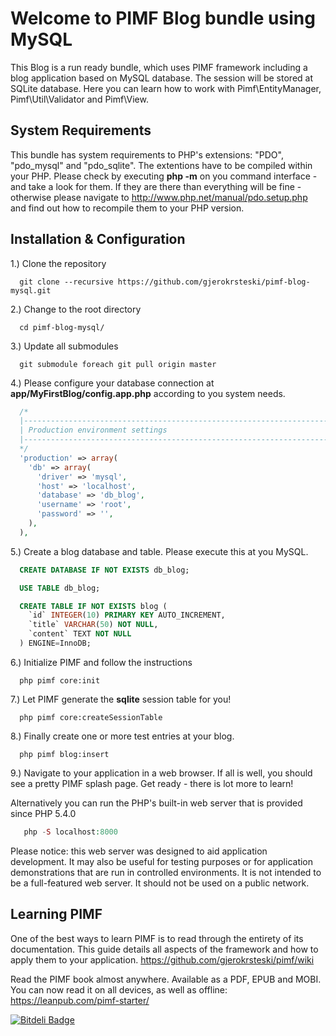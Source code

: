 Welcome to PIMF Blog bundle using MySQL
=======================================
This Blog is a run ready bundle, which uses PIMF framework including a blog application based on MySQL database.
The session will be stored at SQLite database. Here you can learn how to work with Pimf\EntityManager, Pimf\Util\Validator
and Pimf\View.

System Requirements
-------------------
This bundle has system requirements to PHP's extensions: "PDO", "pdo_mysql" and "pdo_sqlite". The extentions
have to be compiled within your PHP. Please check by executing **php -m** on you command interface - and
take a look for them. If they are there than everything will be fine - otherwise please navigate
to http://www.php.net/manual/pdo.setup.php and find out how to recompile them to your PHP version.

Installation & Configuration
----------------------------

1.) Clone the repository

```cli
  git clone --recursive https://github.com/gjerokrsteski/pimf-blog-mysql.git
```

2.) Change to the root directory

```cli
  cd pimf-blog-mysql/
```

3.) Update all submodules

```cli
  git submodule foreach git pull origin master
```

4.) Please configure your database connection at **app/MyFirstBlog/config.app.php** according to you system needs.

```php
  /*
  |------------------------------------------------------------------------
  | Production environment settings
  |------------------------------------------------------------------------
  */
  'production' => array(
    'db' => array(
      'driver' => 'mysql',
      'host' => 'localhost',
      'database' => 'db_blog',
      'username' => 'root',
      'password' => '',
    ),
  ),
```

5.) Create a blog database and table. Please execute this at you MySQL.

```sql
  CREATE DATABASE IF NOT EXISTS db_blog;

  USE TABLE db_blog;

  CREATE TABLE IF NOT EXISTS blog (
    `id` INTEGER(10) PRIMARY KEY AUTO_INCREMENT,
    `title` VARCHAR(50) NOT NULL,
    `content` TEXT NOT NULL
  ) ENGINE=InnoDB;
```

6.) Initialize PIMF and follow the instructions

```cli
  php pimf core:init
```

7.) Let PIMF generate the **sqlite** session table for you!

```cli
  php pimf core:createSessionTable
```

8.) Finally create one or more test entries at your blog.

```cli
  php pimf blog:insert
```

9.) Navigate to your application in a web browser. If all is well, you should see a pretty PIMF splash page. Get ready - there is lot more to learn!
    
Alternatively you can run the PHP's built-in web server that is provided since PHP 5.4.0
   
```php   
   php -S localhost:8000
```

Please notice: this web server was designed to aid application development. It may also be useful for testing purposes or for 
application demonstrations that are run in controlled environments. It is not intended to be a full-featured web server. 
It should not be used on a public network.

Learning PIMF
-------------
One of the best ways to learn PIMF is to read through the entirety of its documentation. This guide details all aspects of the framework and how to apply them to your application. https://github.com/gjerokrsteski/pimf/wiki

Read the PIMF book almost anywhere. Available as a PDF, EPUB and MOBI. You can now read it on all devices, as well as offline: https://leanpub.com/pimf-starter/



[![Bitdeli Badge](https://d2weczhvl823v0.cloudfront.net/gjerokrsteski/pimf-blog-mysql/trend.png)](https://bitdeli.com/free "Bitdeli Badge")

